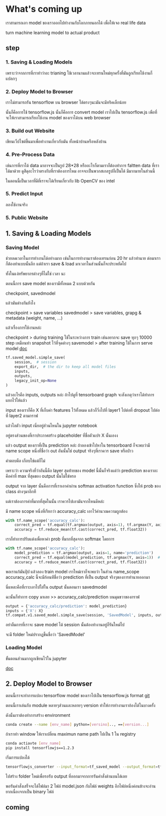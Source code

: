 # What's coming up

เราสามารถเอา model ของเราออกไปทำงานกับโลกภายนอกได้ เพื่อให้เจอ real life data

turn machine learning model to actual product

## step

### 1. Saving & Loading Models

เพราะว่าจากการที่เราทำว่าอะ trianing ใช้เวลานานแล้วจะเทรนใหม่ทุกครั้งที่มันถูกเรียกใช้งานก็แปลกๆ 

### 2. Deploy Model to Browser

เราไม่สามารถรัน tensorflow บน browser ได้ตรงๆนะมันจะมีทริคเล็กน้อย

นั้นก็คือการใช้ tensorflow.js นั้นก็คือการ convert model เราไปเป็น tensorflow.js เพือที่จะให้เราสามารถเรียกใช้งาน model ของเราได้บน web browser

### 3. Build out Website

เขียนเว็ปไซต์ขึ้นมาเพื่อทำงานเกี่ยวกับมัน ทั้งหน้าบ้านหรือหลังบ้าน

### 4. Pre-Process Data

เช่นการที่เราได้ data มาอาจจะเป็นรูป 28*28 หรืออะไรก็ตามเราก็ต้องทำการ faltten data ที่เราได้มาด้วย ดูสีดุอะไรว่าตรงกับที่เราต้องการไหม อาจจะเป็นพวกสเกลรูปก็เป็นได้ มีมากมายในส่วนนี้

ในตอนนี้เป็นเวลาที่ดีที่เราจะได้เรียนเกี่ยวกับ lib OpenCV ของ intel

### 5. Predict Input

ลองใช้งานจริง

### 5. Public Website

## 1. Saving & Loading Models

### Saving Model

ช่วยลดเวลาในการทำงานได้อย่างมาก เช่นในการทำงานเราต้องเทรนก่อน 20 hr แล้วทำนาย ต่อมาเราก็ต้องทำแบบนั้นอีก แต่ถ้าเรา save & load มาเวลาในส่วนนั้นก็จะประหยัดไป

ทั้งในแง่ทรัพยากรต่างๆที่ไม่ใช่ เวลา นะ

ตอนนี้การ save model ของเรามีทั้งหมด 2 แบบด้วยกัน

checkpoint, savedmodel

แล้วมันต่างกันยังไง 

checkpoint > save variables
savedmodel > save variables, grapg & metadata (weight, name, ...)

แล้วเรื่องการใช้งานหล่ะ 

checkpoint > during training 
    ใช้ในระหว่างการ train เช่นอยากจะ save ทุกๆ 10000 step เหมือนทำ snapshot ไว้ที่จุดต่างๆ
savemodel > after training
    ใช้ในการ serve model
    [doc](hhttps://www.tensorflow.org/versions/r1.15/api_docs/python/tf/saved_model/simple_save)

```python
tf.saved_model.simple_save(
    session,  # session 
    export_dir,  # the dir to keep all model files
    inputs,
    outputs,
    legacy_init_op=None
)
```

แล้วอะไรคือ inputs, outputs หล่ะ ถ้าไปดูที่ tensorboard graph จะสังเกตุว่าเราได้ทำการแยกไว้ให้แล้ว

input ของเราก็คือ X ที่เก็บค่า features ไว้ทั้งหมด แล้วก็วิ่งไปที่ layer1 ไปต่อที่ dropout ไปต่อที่ layer2 ตามกราฟ

แล้วไอตัว input เนี่ยอยู่ส่วนไหนใน jupyter notebook 

อยู่ตรงส่วนของที่เราประกาศสร้าง placeholder ที่ชื่อตัวแปร X นั้นเองง

แล้ว output ของเราที่เป็น prediction หล่ะ ถ้าลองเข้าไปหาใน tensorboard ก็จะพบว่ามี name scope หนึ่งที่ชื่อว่า out อันนั้นใช่ output จริงๆที่เราควร save หรือป่าว

คำตอบคือ เกือบใช่แต่ก็ไม่ 

เพราะว่า ความจริงที่ว่าอันนี้คือ layer สุดท้ายของ model นี้นั้นก็จริงแต่ว่า prediction ของเราอะคือค่าที่ max ที่สุดของ output นั้นไม่ใช่หรอ

output จาก layer นั้นคือการที่เราเอาค่าผ่าน softmax activation function ซึ่งให้ prob ของ class ต่างๆมาอีกที

แต่เราต้องการค่าที่มากที่สุดในนั้น เราควรไปเอามันจากไหนดีหล่ะ

มี name scope หนึ่งที่เรียกว่า accuracy_calc เอาไว้คำนวณความถูกต้อง

```python
with tf.name_scope('accuracy_calc'):
    correct_pred = tf.equal(tf.argmax(output, axis=1), tf.argmax(Y, axis=1))  # if true value, equal to predicted value
    accuracy = tf.reduce_mean(tf.cast(correct_pred, tf.float32))
```

เราก็ทำการปรับแต่งเพื่อหาค่า prob ที่มากที่สุดจาก softmax โดยการ

```python
with tf.name_scope('accuracy_calc'):
    model_prediction = tf.argmax(output, axis=1, name='prediction')
    correct_pred = tf.equal(model_prediction, tf.argmax(Y, axis=1))  # if true value, equal to predicted value
    accuracy = tf.reduce_mean(tf.cast(correct_pred, tf.float32))
```

พอเราแก้มันปุ้ป แล้วลอง train model เราใหม่เราก็จะพบว่า ในส่วน name_scope accuracy_calc นี้จะมีก้อนทีชื่อว่า prediction ที่เป็น output จริงๆของการทำนายออกมา

นี่แหละคือที่เราะเอาไปใส่ใน output นั้นตอนเรา savedmodel

ฉะนั้นก็ทำการ copy มาเลย >> accuracy_calc/prediction บนมุมขวาของกราฟ

```python
output = {'accuracy_calc/prediction': model_prediction}
inputs = {'X': X}
tf.compat.v1.saved_model.simple_save(session, 'SavedModel', inputs, output)
```

อย่าลืมการที่เราจะ save model ได้ session นั้นต้องทำงานอยู่ก็รันใหม่ไป

จะมี folder ใหม่ปรากฏขึ้นชื่อว่า 'SavedModel'

### Loading Model

ขั้นตอนส่วนมากถูกเขียนไว้ใน jupyter 

[doc](https://www.tensorflow.org/api_docs/python/tf/compat/v1/saved_model/load)

## 2. Deploy Model to Browser

ตอนนี้เราจะทำการแปลง tensorflow model ของเราไปเป็น tensorflow.js format
[git](https://github.com/tensorflow/tfjs-converter)

ตอนนี้เราเล่นกับ module หลายๆส่วนและหลายๆ version ทำให้การทำงานเราอ้องได้ในบางครั้ง

ดังนั้นเราต้องทำการสร้าง environment

```bash
conda create --name [env_name] python=[versino].., ==[version...]
```

ถ้าเราทำ window ให้เราเปลี่ยน maximun name path ไปเป็น 1 ใน registry

```bash
conda actiavte [env_name]
pip install tensorflowjs==1.2.3
```

เริ่มการแปลงได้

```bash
tensorflowjs_converter --input_format=tf_saved_model --output_format=tfjs_graph_model "[savedmodel path]" "where the output should store"
```

ไปสร้าง folder ใหม่เพื่อรอรับ output ที่ออกมาจากการรันคำสั่งด้านบนได้เลย

พอรันคำสั่งเสร็จจะได้ไฟล์มา 2 ไฟล์ model.json กับไฟล์ weights 
อีกไฟล์หนึ่งค่อนข้างจะอ่านยากเนื่องจากเป็น binary ไฟล์

## coming